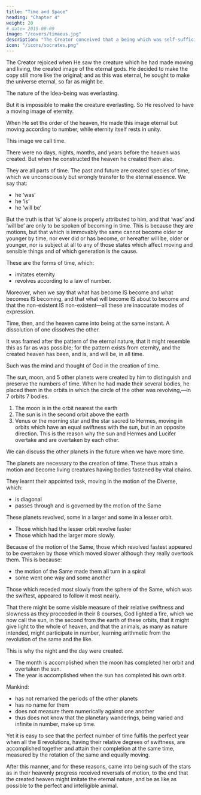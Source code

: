```yaml
---
title: "Time and Space"
heading: "Chapter 4"
weight: 20
# date= 2015-09-09
image: "/covers/timaeus.jpg"
description: "The Creator conceived that a being which was self-sufficient would be far more excellent than one which lacked anything"
icon: "/icons/socrates.png"
---
```




The Creator rejoiced when He saw the creature which he had made moving and living, the created image of the eternal gods. He decided to make the copy still more like the original; and as this was eternal, he sought to make the universe eternal, so far as might be. 

The nature of the Idea-being was everlasting. 

But it is impossible to make the creature everlasting. So He resolved to have a moving image of eternity. 

When He set the order of the heaven, He made this image eternal but moving according to number, while eternity itself rests in unity. 

This image we call time.

There were no days, nights, months, and years before the heaven was created. But when he constructed the heaven he created them also. 

They are all parts of time. The past and future are created species of time, which we unconsciously but wrongly transfer to the eternal essence. We say that:
- he ‘was’
- he ‘is’
- he ‘will be’ 

But the truth is that ‘is’ alone is properly attributed to him, and that ‘was’ and ‘will be’ are only to be spoken of becoming in time. This is because they are motions, but that which is immovably the same cannot become older or younger by time, nor ever did or has become, or hereafter will be, older or younger, nor is subject at all to any of those states which affect moving and sensible things and of which generation is the cause. 

These are the forms of time, which:
- imitates eternity
- revolves according to a law of number. 

Moreover, when we say that what has become IS become and what becomes IS becoming, and that what will become IS about to become and that the non-existent IS non-existent—all these are inaccurate modes of expression. 

<!-- But perhaps this whole subject will be more suitably discussed on some other occasion. -->

Time, then, and the heaven came into being at the same instant. <!--  in order that, having been created together, if ever there was to be a --> A dissolution of one dissolves the other. <!--  them, they might be dissolved together. --> 

It was framed after the pattern of the eternal nature, that it might resemble this as far as was possible; for the pattern exists from eternity, and the created heaven has been, and is, and will be, in all time.

Such was the mind and thought of God in the creation of time. 

The sun, moon, and 5 other planets were created by him to distinguish and preserve the numbers of time. When he had made their several bodies, he placed them in the orbits in which the circle of the other was revolving,—in 7 orbits 7 bodies. 

1. The moon is in the orbit nearest the earth
2. The sun is in the second orbit above the earth
3. Venus or the morning star and the star sacred to Hermes, moving in orbits which have an equal swiftness with the sun, but in an opposite direction. This is the reason why the sun and Hermes and Lucifer overtake and are overtaken by each other. 

We can discuss the other planets in the future when we have more time.
<!-- To enumerate the places which he assigned to the other stars, and to give all the reasons why he assigned them, although a secondary matter, would give more trouble than the primary. These things at some future time, when we are at leisure, may have the consideration which they deserve, but not at present. -->

The planets are necessary to the creation of time. These thus attain a motion and become living creatures having bodies fastened by vital chains. 

They learnt their appointed task, moving in the motion of the Diverse, which:
- is diagonal
- passes through and is governed by the motion of the Same

These planets revolved, some in a larger and some in a lesser orbit.
- Those which had the lesser orbit revolve faster
- Those which had the larger more slowly. 

Because of the motion of the Same, those which revolved fastest appeared to be overtaken by those which moved slower although they really overtook them. This is because:
- the motion of the Same made them all turn in a spiral
- some went one way and some another

Those which receded most slowly from the sphere of the Same, which was the swiftest, appeared to follow it most nearly.

That there might be some visible measure of their relative swiftness and slowness as they proceeded in their 8 courses, God lighted a fire, which we now call the sun, in the second from the earth of these orbits, that it might give light to the whole of heaven, and that the animals, as many as nature intended, might participate in number, learning arithmetic from the revolution of the same and the like. 

This is why the night and the day were created.<!-- , being the period of the one most intelligent revolution. And --> 
- The month is accomplished when the moon has completed her orbit and overtaken the sun. 
- The year is accomplished when the sun has completed his own orbit. 

Mankind:
- has not remarked the periods of the other planets
- has no name for them
- does not measure them numerically against one another
- thus does not know that the planetary wanderings, being varied and infinite in number, make up time.

Yet it is easy to see that the perfect number of time fulfils the perfect year when all the 8 revolutions, having their relative degrees of swiftness, are accomplished together and attain their completion at the same time, measured by the rotation of the same and equally moving. 

After this manner, and for these reasons, came into being such of the stars as in their heavenly progress received reversals of motion, to the end that the created heaven might imitate the eternal nature, and be as like as possible to the perfect and intelligible animal.

